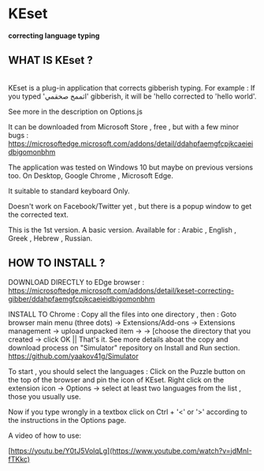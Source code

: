 # KEset
**correcting language typing**

**WHAT IS KEset ?**
----------------
‏                                           
KEset is a plug-in application that corrects gibberish typing.  For example : If you typed
'اثممخ صخقمي' gibberish, 
it will be 'hello corrected  to 'hello world'.

See more in the description on Options.js 

It can be downloaded from Microsoft Store , free , but with a few minor bugs :
https://microsoftedge.microsoft.com/addons/detail/ddahpfaemgfcpjkcaeieidbigomonbhm

The application was tested on Windows 10 but maybe on previous versions too.
On Desktop, Google Chrome , Microsoft Edge.

It suitable to standard keyboard Only.

Doesn't work on Facebook/Twitter yet , but there is a popup window to get the corrected text.

This is the 1st version. A basic version.  Available for :
Arabic , English , Greek , Hebrew , Russian.


**HOW TO INSTALL ?**
-----------------
DOWNLOAD DIRECTLY to EDge browser :
https://microsoftedge.microsoft.com/addons/detail/keset-correcting-gibber/ddahpfaemgfcpjkcaeieidbigomonbhm

INSTALL TO Chrome :
Copy all the files into one directory , then :
Goto browser main menu (three dots) -> Extensions/Add-ons -> Extensions management -> upload unpacked item ->
-> [choose the directory that you created -> click OK  ||  That's it.
See more details aboat the copy and download process on "Simulator" repository on Install and Run section.
https://github.com/yaakov41g/Simulator

To start , you should select the languages :
Click on the Puzzle button on the top of the browser and pin the icon of KEset.
Right click on the  extension icon -> Options -> select at least two languages from the list , those you usually use.

Now if you type wrongly in a textbox click on Ctrl + '<' or '>' according to the instructions in the Options page.

A video of how to use:

[https://youtu.be/Y0tJ5VolqLg](https://www.youtube.com/watch?v=jdMnI-fTKkc)


